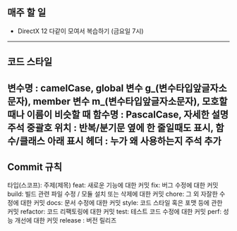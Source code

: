 ## 매주 할 일
- DirectX 12 다같이 모여서 복습하기 (금요일 7시)
-------
## 코드 스타일   
변수명 : camelCase, global 변수 g_(변수타입앞글자소문자), member 변수 m_(변수타입앞글자소문자), 모호할 때나 이름이 비슷할 때
함수명 : PascalCase, 자세한 설명 주석
중괄호 위치 : 반복/분기문 옆에 한 줄일때도 표시, 함수/클래스 아래 표시
헤더 : 누가 왜 사용하는지 주석 추가
--------
## Commit 규칙
타입(스코프): 주제(제목)
feat:	새로운 기능에 대한 커밋
fix:	버그 수정에 대한 커밋
build:	빌드 관련 파일 수정 / 모듈 설치 또는 삭제에 대한 커밋
chore:	그 외 자잘한 수정에 대한 커밋
docs:	문서 수정에 대한 커밋
style:	코드 스타일 혹은 포맷 등에 관한 커밋
refactor:	코드 리팩토링에 대한 커밋
test:	테스트 코드 수정에 대한 커밋
perf:	성능 개선에 대한 커밋
release : 버전 릴리즈
